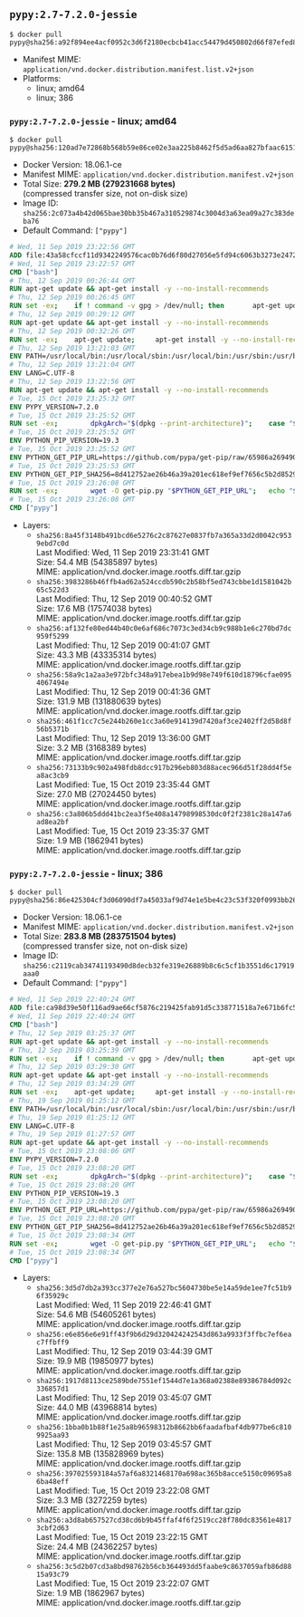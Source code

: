 ## `pypy:2.7-7.2.0-jessie`

```console
$ docker pull pypy@sha256:a92f894ee4acf0952c3d6f2180ecbcb41acc54479d450802d66f87efed827f96
```

-	Manifest MIME: `application/vnd.docker.distribution.manifest.list.v2+json`
-	Platforms:
	-	linux; amd64
	-	linux; 386

### `pypy:2.7-7.2.0-jessie` - linux; amd64

```console
$ docker pull pypy@sha256:120ad7e72868b568b59e86ce02e3aa225b8462f5d5ad6aa827bfaac615192db4
```

-	Docker Version: 18.06.1-ce
-	Manifest MIME: `application/vnd.docker.distribution.manifest.v2+json`
-	Total Size: **279.2 MB (279231668 bytes)**  
	(compressed transfer size, not on-disk size)
-	Image ID: `sha256:2c073a4b42d065bae30bb35b467a310529874c3004d3a63ea09a27c383deba76`
-	Default Command: `["pypy"]`

```dockerfile
# Wed, 11 Sep 2019 23:22:56 GMT
ADD file:43a58cfccf11d9342249576cac0b76d6f80d27056e5fd94c6063b3273e24729c in / 
# Wed, 11 Sep 2019 23:22:57 GMT
CMD ["bash"]
# Thu, 12 Sep 2019 00:26:44 GMT
RUN apt-get update && apt-get install -y --no-install-recommends 		ca-certificates 		curl 		netbase 		wget 	&& rm -rf /var/lib/apt/lists/*
# Thu, 12 Sep 2019 00:26:45 GMT
RUN set -ex; 	if ! command -v gpg > /dev/null; then 		apt-get update; 		apt-get install -y --no-install-recommends 			gnupg 			dirmngr 		; 		rm -rf /var/lib/apt/lists/*; 	fi
# Thu, 12 Sep 2019 00:29:12 GMT
RUN apt-get update && apt-get install -y --no-install-recommends 		bzr 		git 		mercurial 		openssh-client 		subversion 				procps 	&& rm -rf /var/lib/apt/lists/*
# Thu, 12 Sep 2019 00:32:26 GMT
RUN set -ex; 	apt-get update; 	apt-get install -y --no-install-recommends 		autoconf 		automake 		bzip2 		dpkg-dev 		file 		g++ 		gcc 		imagemagick 		libbz2-dev 		libc6-dev 		libcurl4-openssl-dev 		libdb-dev 		libevent-dev 		libffi-dev 		libgdbm-dev 		libglib2.0-dev 		libgmp-dev 		libjpeg-dev 		libkrb5-dev 		liblzma-dev 		libmagickcore-dev 		libmagickwand-dev 		libncurses5-dev 		libncursesw5-dev 		libpng-dev 		libpq-dev 		libreadline-dev 		libsqlite3-dev 		libssl-dev 		libtool 		libwebp-dev 		libxml2-dev 		libxslt-dev 		libyaml-dev 		make 		patch 		unzip 		xz-utils 		zlib1g-dev 				$( 			if apt-cache show 'default-libmysqlclient-dev' 2>/dev/null | grep -q '^Version:'; then 				echo 'default-libmysqlclient-dev'; 			else 				echo 'libmysqlclient-dev'; 			fi 		) 	; 	rm -rf /var/lib/apt/lists/*
# Thu, 12 Sep 2019 13:21:03 GMT
ENV PATH=/usr/local/bin:/usr/local/sbin:/usr/local/bin:/usr/sbin:/usr/bin:/sbin:/bin
# Thu, 12 Sep 2019 13:21:04 GMT
ENV LANG=C.UTF-8
# Thu, 12 Sep 2019 13:22:56 GMT
RUN apt-get update && apt-get install -y --no-install-recommends 		tcl 		tk 	&& rm -rf /var/lib/apt/lists/*
# Tue, 15 Oct 2019 23:25:32 GMT
ENV PYPY_VERSION=7.2.0
# Tue, 15 Oct 2019 23:25:52 GMT
RUN set -ex; 		dpkgArch="$(dpkg --print-architecture)"; 	case "${dpkgArch##*-}" in 		amd64) pypyArch='linux64'; sha256='05acf28e6a243026ecad933b9361d8f74b41f00818071b76b38c4694cc4c9599' ;; 		arm64) pypyArch='aarch64'; sha256='57b0be053c6a5f069e23b843f38863cf7920f5eef7bc89f2e086e5c3a28a2ba9' ;; 		i386) pypyArch='linux32'; sha256='76d666e5aee54b519d6ec1af4ef0cbdc85f7f9276dd554e97deb026adfd0c936' ;; 		*) echo >&2 "error: current architecture ($dpkgArch) does not have a corresponding PyPy $PYPY_VERSION binary release"; exit 1 ;; 	esac; 		wget -O pypy.tar.bz2 "https://bitbucket.org/pypy/pypy/downloads/pypy2.7-v${PYPY_VERSION}-${pypyArch}.tar.bz2" --progress=dot:giga; 	echo "$sha256 *pypy.tar.bz2" | sha256sum -c; 	tar -xjC /usr/local --strip-components=1 -f pypy.tar.bz2; 	find /usr/local/lib-python -depth -type d -a \( -name test -o -name tests \) -exec rm -rf '{}' +; 	rm pypy.tar.bz2; 		pypy --version; 		if [ -f /usr/local/lib_pypy/_ssl_build.py ]; then 		cd /usr/local/lib_pypy; 		pypy _ssl_build.py; 	fi; 	find /usr/local -depth 		\( 			\( -type d -a \( -name test -o -name tests \) \) 			-o 			\( -type f -a \( -name '*.pyc' -o -name '*.pyo' \) \) 		\) -exec rm -rf '{}' +
# Tue, 15 Oct 2019 23:25:52 GMT
ENV PYTHON_PIP_VERSION=19.3
# Tue, 15 Oct 2019 23:25:52 GMT
ENV PYTHON_GET_PIP_URL=https://github.com/pypa/get-pip/raw/65986a26949050d26e6ec98915da4aade8d8679d/get-pip.py
# Tue, 15 Oct 2019 23:25:53 GMT
ENV PYTHON_GET_PIP_SHA256=8d412752ae26b46a39a201ec618ef9ef7656c5b2d8529cdcbe60cd70dc94f40c
# Tue, 15 Oct 2019 23:26:08 GMT
RUN set -ex; 		wget -O get-pip.py "$PYTHON_GET_PIP_URL"; 	echo "$PYTHON_GET_PIP_SHA256 *get-pip.py" | sha256sum --check --strict -; 		pypy get-pip.py 		--disable-pip-version-check 		--no-cache-dir 		"pip==$PYTHON_PIP_VERSION" 	; 	pip --version; 		find /usr/local -depth 		\( 			\( -type d -a \( -name test -o -name tests \) \) 			-o 			\( -type f -a \( -name '*.pyc' -o -name '*.pyo' \) \) 		\) -exec rm -rf '{}' +; 	rm -f get-pip.py
# Tue, 15 Oct 2019 23:26:08 GMT
CMD ["pypy"]
```

-	Layers:
	-	`sha256:8a45f3148b491bcd6e5276c2c87627e0837fb7a365a33d2d0042c9539ebd7c0d`  
		Last Modified: Wed, 11 Sep 2019 23:31:41 GMT  
		Size: 54.4 MB (54385897 bytes)  
		MIME: application/vnd.docker.image.rootfs.diff.tar.gzip
	-	`sha256:3983286b46ffb4ad62a524ccdb590c2b58bf5ed743cbbe1d1581042b65c522d3`  
		Last Modified: Thu, 12 Sep 2019 00:40:52 GMT  
		Size: 17.6 MB (17574038 bytes)  
		MIME: application/vnd.docker.image.rootfs.diff.tar.gzip
	-	`sha256:af132fe80ed44b40c0e6af686c7073c3ed34cb9c988b1e6c270bd7dc959f5299`  
		Last Modified: Thu, 12 Sep 2019 00:41:07 GMT  
		Size: 43.3 MB (43335314 bytes)  
		MIME: application/vnd.docker.image.rootfs.diff.tar.gzip
	-	`sha256:58a9c1a2aa3e972bfc348a917ebea1b9d98e749f610d18796cfae0954067494e`  
		Last Modified: Thu, 12 Sep 2019 00:41:36 GMT  
		Size: 131.9 MB (131880639 bytes)  
		MIME: application/vnd.docker.image.rootfs.diff.tar.gzip
	-	`sha256:461f1cc7c5e244b260e1cc3a60e914139d7420af3ce2402ff2d58d8f56b5371b`  
		Last Modified: Thu, 12 Sep 2019 13:36:00 GMT  
		Size: 3.2 MB (3168389 bytes)  
		MIME: application/vnd.docker.image.rootfs.diff.tar.gzip
	-	`sha256:73133b9c902a498fdb8dcc917b296eb803d88acec966d51f28dd4f5ea8ac3cb9`  
		Last Modified: Tue, 15 Oct 2019 23:35:44 GMT  
		Size: 27.0 MB (27024450 bytes)  
		MIME: application/vnd.docker.image.rootfs.diff.tar.gzip
	-	`sha256:c3a806b5ddd41bc2ea3f5e408a14798998530dc0f2f2381c28a147a6ad8ea2bf`  
		Last Modified: Tue, 15 Oct 2019 23:35:37 GMT  
		Size: 1.9 MB (1862941 bytes)  
		MIME: application/vnd.docker.image.rootfs.diff.tar.gzip

### `pypy:2.7-7.2.0-jessie` - linux; 386

```console
$ docker pull pypy@sha256:86e425304cf3d06090df7a45033af9d74e1e5be4c23c53f320f0993bb264244b
```

-	Docker Version: 18.06.1-ce
-	Manifest MIME: `application/vnd.docker.distribution.manifest.v2+json`
-	Total Size: **283.8 MB (283751504 bytes)**  
	(compressed transfer size, not on-disk size)
-	Image ID: `sha256:c2119cab34741193490d8decb32fe319e26889b8c6c5cf1b3551d6c17919aaa0`
-	Default Command: `["pypy"]`

```dockerfile
# Wed, 11 Sep 2019 22:40:24 GMT
ADD file:ca98d39e50f116ad9ae66cf5876c219425fab91d5c338771518a7e671b6fc5f9 in / 
# Wed, 11 Sep 2019 22:40:24 GMT
CMD ["bash"]
# Thu, 12 Sep 2019 03:25:37 GMT
RUN apt-get update && apt-get install -y --no-install-recommends 		ca-certificates 		curl 		netbase 		wget 	&& rm -rf /var/lib/apt/lists/*
# Thu, 12 Sep 2019 03:25:39 GMT
RUN set -ex; 	if ! command -v gpg > /dev/null; then 		apt-get update; 		apt-get install -y --no-install-recommends 			gnupg 			dirmngr 		; 		rm -rf /var/lib/apt/lists/*; 	fi
# Thu, 12 Sep 2019 03:29:30 GMT
RUN apt-get update && apt-get install -y --no-install-recommends 		bzr 		git 		mercurial 		openssh-client 		subversion 				procps 	&& rm -rf /var/lib/apt/lists/*
# Thu, 12 Sep 2019 03:34:29 GMT
RUN set -ex; 	apt-get update; 	apt-get install -y --no-install-recommends 		autoconf 		automake 		bzip2 		dpkg-dev 		file 		g++ 		gcc 		imagemagick 		libbz2-dev 		libc6-dev 		libcurl4-openssl-dev 		libdb-dev 		libevent-dev 		libffi-dev 		libgdbm-dev 		libglib2.0-dev 		libgmp-dev 		libjpeg-dev 		libkrb5-dev 		liblzma-dev 		libmagickcore-dev 		libmagickwand-dev 		libncurses5-dev 		libncursesw5-dev 		libpng-dev 		libpq-dev 		libreadline-dev 		libsqlite3-dev 		libssl-dev 		libtool 		libwebp-dev 		libxml2-dev 		libxslt-dev 		libyaml-dev 		make 		patch 		unzip 		xz-utils 		zlib1g-dev 				$( 			if apt-cache show 'default-libmysqlclient-dev' 2>/dev/null | grep -q '^Version:'; then 				echo 'default-libmysqlclient-dev'; 			else 				echo 'libmysqlclient-dev'; 			fi 		) 	; 	rm -rf /var/lib/apt/lists/*
# Thu, 19 Sep 2019 01:25:12 GMT
ENV PATH=/usr/local/bin:/usr/local/sbin:/usr/local/bin:/usr/sbin:/usr/bin:/sbin:/bin
# Thu, 19 Sep 2019 01:25:12 GMT
ENV LANG=C.UTF-8
# Thu, 19 Sep 2019 01:27:57 GMT
RUN apt-get update && apt-get install -y --no-install-recommends 		tcl 		tk 	&& rm -rf /var/lib/apt/lists/*
# Tue, 15 Oct 2019 23:08:06 GMT
ENV PYPY_VERSION=7.2.0
# Tue, 15 Oct 2019 23:08:20 GMT
RUN set -ex; 		dpkgArch="$(dpkg --print-architecture)"; 	case "${dpkgArch##*-}" in 		amd64) pypyArch='linux64'; sha256='05acf28e6a243026ecad933b9361d8f74b41f00818071b76b38c4694cc4c9599' ;; 		arm64) pypyArch='aarch64'; sha256='57b0be053c6a5f069e23b843f38863cf7920f5eef7bc89f2e086e5c3a28a2ba9' ;; 		i386) pypyArch='linux32'; sha256='76d666e5aee54b519d6ec1af4ef0cbdc85f7f9276dd554e97deb026adfd0c936' ;; 		*) echo >&2 "error: current architecture ($dpkgArch) does not have a corresponding PyPy $PYPY_VERSION binary release"; exit 1 ;; 	esac; 		wget -O pypy.tar.bz2 "https://bitbucket.org/pypy/pypy/downloads/pypy2.7-v${PYPY_VERSION}-${pypyArch}.tar.bz2" --progress=dot:giga; 	echo "$sha256 *pypy.tar.bz2" | sha256sum -c; 	tar -xjC /usr/local --strip-components=1 -f pypy.tar.bz2; 	find /usr/local/lib-python -depth -type d -a \( -name test -o -name tests \) -exec rm -rf '{}' +; 	rm pypy.tar.bz2; 		pypy --version; 		if [ -f /usr/local/lib_pypy/_ssl_build.py ]; then 		cd /usr/local/lib_pypy; 		pypy _ssl_build.py; 	fi; 	find /usr/local -depth 		\( 			\( -type d -a \( -name test -o -name tests \) \) 			-o 			\( -type f -a \( -name '*.pyc' -o -name '*.pyo' \) \) 		\) -exec rm -rf '{}' +
# Tue, 15 Oct 2019 23:08:20 GMT
ENV PYTHON_PIP_VERSION=19.3
# Tue, 15 Oct 2019 23:08:20 GMT
ENV PYTHON_GET_PIP_URL=https://github.com/pypa/get-pip/raw/65986a26949050d26e6ec98915da4aade8d8679d/get-pip.py
# Tue, 15 Oct 2019 23:08:20 GMT
ENV PYTHON_GET_PIP_SHA256=8d412752ae26b46a39a201ec618ef9ef7656c5b2d8529cdcbe60cd70dc94f40c
# Tue, 15 Oct 2019 23:08:34 GMT
RUN set -ex; 		wget -O get-pip.py "$PYTHON_GET_PIP_URL"; 	echo "$PYTHON_GET_PIP_SHA256 *get-pip.py" | sha256sum --check --strict -; 		pypy get-pip.py 		--disable-pip-version-check 		--no-cache-dir 		"pip==$PYTHON_PIP_VERSION" 	; 	pip --version; 		find /usr/local -depth 		\( 			\( -type d -a \( -name test -o -name tests \) \) 			-o 			\( -type f -a \( -name '*.pyc' -o -name '*.pyo' \) \) 		\) -exec rm -rf '{}' +; 	rm -f get-pip.py
# Tue, 15 Oct 2019 23:08:34 GMT
CMD ["pypy"]
```

-	Layers:
	-	`sha256:3d5d7db2a393cc377e2e76a527bc5604730be5e14a59de1ee7fc51b96f35929c`  
		Last Modified: Wed, 11 Sep 2019 22:46:41 GMT  
		Size: 54.6 MB (54605261 bytes)  
		MIME: application/vnd.docker.image.rootfs.diff.tar.gzip
	-	`sha256:e6e856e6e91ff43f9b6d29d320424242543d863a9933f3ffbc7ef6eac7ffbff9`  
		Last Modified: Thu, 12 Sep 2019 03:44:39 GMT  
		Size: 19.9 MB (19850977 bytes)  
		MIME: application/vnd.docker.image.rootfs.diff.tar.gzip
	-	`sha256:1917d8113ce2589bde7551ef1544d7e1a368a02388e89386784d092c336857d1`  
		Last Modified: Thu, 12 Sep 2019 03:45:07 GMT  
		Size: 44.0 MB (43968814 bytes)  
		MIME: application/vnd.docker.image.rootfs.diff.tar.gzip
	-	`sha256:1bba0b1b88f1e25a8b96598312b8662bb6faadafbaf4db977be6c8109925aa93`  
		Last Modified: Thu, 12 Sep 2019 03:45:57 GMT  
		Size: 135.8 MB (135828969 bytes)  
		MIME: application/vnd.docker.image.rootfs.diff.tar.gzip
	-	`sha256:397025593184a57af6a8321468170a698ac365b8acce5150c09695a86ba48eff`  
		Last Modified: Tue, 15 Oct 2019 23:22:08 GMT  
		Size: 3.3 MB (3272259 bytes)  
		MIME: application/vnd.docker.image.rootfs.diff.tar.gzip
	-	`sha256:a3d8ab657527cd38cd6b9b45ffaf4f6f2519cc28f780dc83561e48173cbf2d63`  
		Last Modified: Tue, 15 Oct 2019 23:22:15 GMT  
		Size: 24.4 MB (24362257 bytes)  
		MIME: application/vnd.docker.image.rootfs.diff.tar.gzip
	-	`sha256:3c5d2b07cd3a8bd98762b56cb364493dd5faabe9c8637059afb86d8815a93c79`  
		Last Modified: Tue, 15 Oct 2019 23:22:07 GMT  
		Size: 1.9 MB (1862967 bytes)  
		MIME: application/vnd.docker.image.rootfs.diff.tar.gzip
